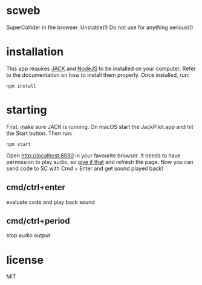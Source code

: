 # scweb

SuperCollider in the browser. Unstable(!) Do not use for anything serious(!)

# installation

This app requires [JACK](http://jackaudio.org/) and [NodeJS](https://nodejs.org/en/) to be installed on your computer. Refer to the documentation on how to install them properly. Once installed, run:

```
npm install
```

# starting

First, make sure JACK is running. On macOS start the JackPilot.app and hit the Start button. Then run:

```
npm start
```

Open [http://localhost:8080](http://localhost:8080) in your favourite browser.
It needs to have permission to play audio, so [give it that](https://support.mozilla.org/en-US/kb/block-autoplay)
and refresh the page. Now you can send code to SC with Cmd + Enter and get sound played back!

## cmd/ctrl+enter

evaluate code and play back sound

## cmd/ctrl+period

stop audio output

# license

MIT
